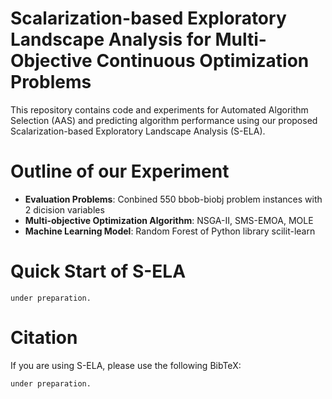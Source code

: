 # Scalarization-based Exploratory Landscape Analysis for Multi-Objective Continuous Optimization Problems
This repository contains code and experiments for Automated Algorithm Selection (AAS) and predicting algorithm performance using our proposed Scalarization-based Exploratory Landscape Analysis (S-ELA).

# Outline of our Experiment
- **Evaluation Problems**: Conbined 550 bbob-biobj problem instances with 2 dicision variables
- **Multi-objective Optimization Algorithm**: NSGA-II, SMS-EMOA, MOLE
- **Machine Learning Model**: Random Forest of Python library scilit-learn
  
# Quick Start of S-ELA
```under preparation.```

# Citation
If you are using S-ELA, please use the following BibTeX:

```under preparation.```
